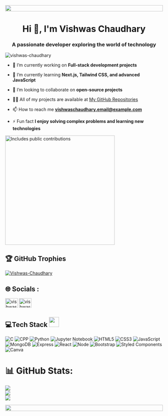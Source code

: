 <div style="display: flex; justify-content: center; gap: 100%; align-items: center;">
   <img src="https://media1.giphy.com/media/v1.Y2lkPTc5MGI3NjExNWtxaTFnNG12dmswNndkcHE0ejZwN2xpNDV2cTcxd2c2cm9lMXlscSZlcD12MV9pbnRlcm5naWZfYnlfaWQmY3Q9Zw/qfLUF9PuBV9SRZKJcv/giphy.webp" style="width: 100%;">
</div>

<h1 align="center">Hi 👋, I'm Vishwas Chaudhary</h1>
<h3 align="center">A passionate developer exploring the world of technology</h3>

<p align="left"> <img src="https://komarev.com/ghpvc/?username=vishwas-chaudhary&label=Profile%20views&color=0e75b6&style=flat" alt="vishwas-chaudhary" /> </p>

- 🔭 I’m currently working on **Full-stack development projects**

- 🌱 I’m currently learning **Next.js, Tailwind CSS, and advanced JavaScript**

- 👯 I’m looking to collaborate on **open-source projects**

- 👨‍💻 All of my projects are available at [My GitHub Repositories](https://github.com/Vishwas-Chaudhary?tab=repositories)

- 📫 How to reach me **vishwaschaudhary.email@example.com**

- ⚡ Fun fact **I enjoy solving complex problems and learning new technologies**
 
 <p>
  <a href="https://vaunt.dev">
    <img src="https://api.vaunt.dev/v1/github/entities/Vishwas-Chaudhary/contributions?format=svg" width="350" title="Includes public contributions"/>
  </a>
</p>

## 🏆 GitHub Trophies
<p align="left"> <a href="https://github.com/ryo-ma/github-profile-trophy"><img src="https://github-profile-trophy.vercel.app/?username=Vishwas-Chaudhary" alt="Vishwas-Chaudhary" /></a> </p>

## 🌐 Socials :
<p align="left">
<a href="https://linkedin.com/in/vishwas-chaudhary" target="blank"><img align="center" src="https://raw.githubusercontent.com/rahuldkjain/github-profile-readme-generator/master/src/images/icons/Social/linked-in-alt.svg" alt="vishwas-chaudhary" height="30" width="40" /></a>
<a href="https://www.leetcode.com/vishwas-chaudhary" target="blank"><img align="center" src="https://raw.githubusercontent.com/rahuldkjain/github-profile-readme-generator/master/src/images/icons/Social/leet-code.svg" alt="vishwas-chaudhary" height="30" width="40" /></a>
</p>

## 💻Tech Stack <img src = "https://media2.giphy.com/media/QssGEmpkyEOhBCb7e1/giphy.gif?cid=ecf05e47a0n3gi1bfqntqmob8g9aid1oyj2wr3ds3mg700bl&rid=giphy.gif" width = 32px>
![C](https://img.shields.io/badge/c-%2300599C.svg?style=for-the-badge&logo=c&logoColor=white) 
![CPP](https://img.shields.io/badge/C%2B%2B-00599C?style=for-the-badge&logo=c%2B%2B&logoColor=white)
![Python](https://img.shields.io/badge/python-%2314354C.svg?style=for-the-badge&logo=python&logoColor=white)
![Jupyter Notebook](https://img.shields.io/badge/jupyter-%23F37626.svg?style=for-the-badge&logo=jupyter&logoColor=white)
![HTML5](https://img.shields.io/badge/html5-%23E34F26.svg?style=for-the-badge&logo=html5&logoColor=white)
![CSS3](https://img.shields.io/badge/css3-%231572B6.svg?style=for-the-badge&logo=css3&logoColor=white) 
![JavaScript](https://img.shields.io/badge/javascript-%23323330.svg?style=for-the-badge&logo=javascript&logoColor=%23F7DF1E)  
![MongoDB](https://img.shields.io/badge/MongoDB-4EA94B?style=for-the-badge&logo=mongodb&logoColor=white)
![Express](https://img.shields.io/badge/Express%20js-000000?style=for-the-badge&logo=express&logoColor=white)
![React](https://img.shields.io/badge/react-%2320232a.svg?style=for-the-badge&logo=react&logoColor=%2361DAFB) 
![Node](https://img.shields.io/badge/Node%20js-339933?style=for-the-badge&logo=nodedotjs&logoColor=white)
![Bootstrap](https://img.shields.io/badge/bootstrap-%238511FA.svg?style=for-the-badge&logo=bootstrap&logoColor=white)
![Styled Components](https://img.shields.io/badge/styled--components-DB7093?style=for-the-badge&logo=styled-components&logoColor=white)
![Canva](https://img.shields.io/badge/Canva-%2300C4CC.svg?style=for-the-badge&logo=Canva&logoColor=white)


# 📊 GitHub Stats:
![](https://github-readme-stats.vercel.app/api?username=Vishwas-Chaudhary&theme=merko&hide_border=false&include_all_commits=true&count_private=true)<br/>
![](https://github-readme-streak-stats.herokuapp.com/?user=Vishwas-Chaudhary&theme=merko&hide_border=false)<br/>
![](https://github-readme-stats.vercel.app/api/top-langs/?username=Vishwas-Chaudhary&theme=merko&hide_border=false&include_all_commits=true&count_private=true&layout=compact)

<div style="display: flex; justify-content: center; gap: 100%; align-items: center;">
   <img src="https://media4.giphy.com/media/v1.Y2lkPTc5MGI3NjExanU0czZjMGxuMXFvcWY0ZWJibmtjbDZ0cW5haXJhYzFobXBwbGo0dSZlcD12MV9pbnRlcm5hbF9naWZfYnlfaWQmY3Q9Zw/A5ffIYwJoEpVcMOYiO/giphy.webp" style="width: 100%;">
</div>
